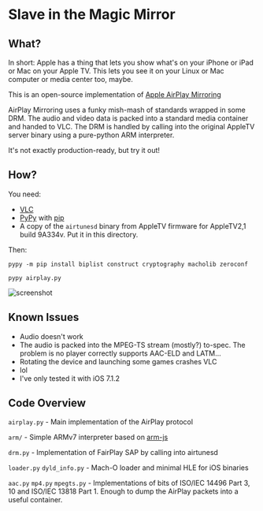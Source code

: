 Slave in the Magic Mirror
=========================

What?
-----

In short: Apple has a thing that lets you show what's on your iPhone or iPad or Mac on your Apple TV. This lets you see it on your Linux or Mac computer or media center too, maybe.

This is an open-source implementation of [Apple AirPlay Mirroring](https://en.wikipedia.org/wiki/AirPlay#AirPlay_Mirroring)

AirPlay Mirroring uses a funky mish-mash of standards wrapped in some DRM. The audio and video data is packed into a standard media container and handed to VLC. The DRM is handled by calling into the original AppleTV server binary using a pure-python ARM interpreter. 

It's not exactly production-ready, but try it out!

How?
----

You need:

- [VLC](https://www.videolan.org/vlc/)
- [PyPy](http://pypy.org/) with [pip](https://en.wikipedia.org/wiki/Pip_%28package_manager%29)
- A copy of the `airtunesd` binary from AppleTV firmware for AppleTV2,1 build 9A334v. Put it in this directory.

Then:

```
pypy -m pip install biplist construct cryptography macholib zeroconf

pypy airplay.py
```

![screenshot](https://i.imgur.com/w5hEgsT.png)


Known Issues
------------

- Audio doesn't work
 - The audio is packed into the MPEG-TS stream (mostly?) to-spec. The problem is no player correctly supports AAC-ELD and LATM...
- Rotating the device and launching some games crashes VLC
 - lol
- I've only tested it with iOS 7.1.2


Code Overview
-------------

`airplay.py` - Main implementation of the AirPlay protocol

`arm/` - Simple ARMv7 interpreter based on [arm-js](https://github.com/ozaki-r/arm-js)

`drm.py` - Implementation of FairPlay SAP by calling into airtunesd

`loader.py` `dyld_info.py` - Mach-O loader and minimal HLE for iOS binaries

`aac.py` `mp4.py` `mpegts.py` - Implementations of bits of ISO/IEC 14496 Part 3, 10 and ISO/IEC 13818 Part 1. Enough to dump the AirPlay packets into a useful container.
